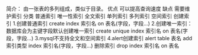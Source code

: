 简介：
    由一张表的多列组成，类似于目录。
优点
    可以提高查询速度
缺点
    需要维护索引
分类
    普通索引
    唯一性索引
    全文索引
    单列索引
    多列索引
    空间索引
创建索引
    1.创建普通索引
        create index 索引名 on 表名(字段，字段...)
    2.创建唯一索引：数据库会为主键字段默认创建唯一索引
        create unique index 索引名 on 表名(字段，字段...)
    3.mysql不支持全文和空间索引
    4.alert创建索引
        alert table 表名 add 索引类型 index 索引名(字段，字段...)
删除索引
   drop index 索引名 on 表名